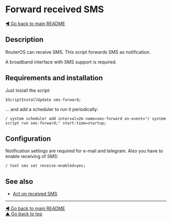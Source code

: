 Forward received SMS
====================

[◀ Go back to main README](../README.md)

Description
-----------

RouterOS can receive SMS. This script forwards SMS as notification.

A broadband interface with SMS support is required.

Requirements and installation
-----------------------------

Just install the script:

    $ScriptInstallUpdate sms-forward;

... and add a scheduler to run it periodically:

    / system scheduler add interval=2m name=sms-forward on-event="/ system script run sms-forward;" start-time=startup;

Configuration
-------------

Notification settings are required for e-mail and telegram. Also you have
to enable receiving of SMS:

    / tool sms set receive-enabled=yes;

See also
--------

* [Act on received SMS](sms-action.md)

---
[◀ Go back to main README](../README.md)  
[▲ Go back to top](#top)
